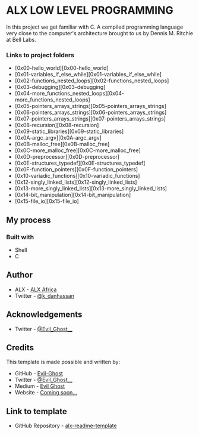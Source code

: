 # ALX LOW LEVEL PROGRAMMING

In this project we get familiar with C. A compiled programming language very close to the computer's architecture brought to us by Dennis M. Ritchie at Bell Labs.

### Links to project folders
  - [0x00-hello\_world][0x00-hello_world]
  - [0x01-variables\_if\_else\_while][0x01-variables_if_else_while]
  - [0x02-functions\_nested\_loops][0x02-functions_nested_loops]
  - [0x03-debugging][0x03-debugging]
  - [0x04-more\_functions\_nested\_loops][0x04-more_functions_nested_loops]
  - [0x05-pointers\_arrays\_strings][0x05-pointers_arrays_strings]
  - [0x06-pointers\_arrays\_strings][0x06-pointers_arrays_strings]
  - [0x07-pointers\_arrays\_strings][0x07-pointers_arrays_strings]
  - [0x08-recursion][0x08-recursion]
  - [0x09-static\_libraries][0x09-static_libraries]
  - [0x0A-argc\_argv][0x0A-argc_argv]
  - [0x0B-malloc\_free][0x0B-malloc_free]
  - [0x0C-more\_malloc\_free][0x0C-more_malloc_free]
  - [0x0D-preprocessor][0x0D-preprocessor]
  - [0x0E-structures\_typedef][0x0E-structures_typedef]
  - [0x0F-function\_pointers][0x0F-function_pointers]
  - [0x10-variadic\_functions][0x10-variadic_functions]
  - [0x12-singly\_linked\_lists][0x12-singly_linked_lists]
  - [0x13-more\_singly\_linked\_lists][0x13-more_singly_linked_lists]
  - [0x14-bit\_manipulation][0x14-bit_manipulation]
  - [0x15-file\_io][0x15-file_io]

[Hello_world]:./0x00-hello_world
[Variables]:./0x01-variables_if_else_while
[Functions]:./0x02-functions_nested_loops
[Debugging]:./0x03-debugging
[More_functions]:./0x04-more_functions_nested_loops
[Arrays_0]:./0x05-pointers_arrays_strings
[Strings_1]:./0x06-pointers_arrays_strings
[Pointers_2]:./0x07-pointers_arrays_strings
[Recursion]:./0x08-recursion
[Static_libraries]:./0x09-static_libraries
[Argc_argv]:./0x0A-argc_argv
[Malloc_free]:./0x0B-malloc_free
[Malloc_free_1]:./0x0C-more_malloc_free
[Preprocessor]:./0x0D-preprocessor
[Structures_typedef]:./0x0E-structures_typedef
[Function_pointers]:./0x0F-function_pointers
[Variadic_functions]:./0x10-variadic_functions
[Singly_linked_lists]:./0x12-singly_linked_lists
[Singly_linked_lists_1]:./0x13-more_singly_linked_lists
[Bit_manipulation]:./0x14-bit_manipulation
[File_io]:./0x15-file_io

## My process

### Built with

- Shell
- C

## Author

- ALX - [ALX Africa](https://www.alxafrica.com)
- Twitter - [@k\_danhassan](https://twitter.com/k_danhassan)

## Acknowledgements

- Twitter - [@Evil\_Ghost\_\_](https://www.twitter.com/evil_ghost__)

## Credits

This template is made possible and written by:
- GitHub - [Evil-Ghost](https://github.com/Evil-Ghost)
- Twitter - [@Evil\_Ghost\_\_](https://www.twitter.com/evil_ghost__)
- Medium - [Evil Ghost](https://medium.com/@evilghost)
- Website - [Coming soon...](#)

## Link to template

- GitHub Repository - [alx-readme-template](https://github.com/Evil-Ghost/alx-readme-template)
